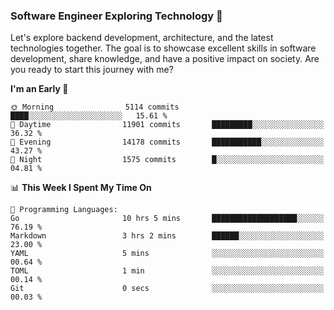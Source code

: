 ### Software Engineer Exploring Technology 🚀 

Let's explore backend development, architecture, and the latest technologies together. The goal is to showcase excellent skills in software development, share knowledge, and have a positive impact on society. Are you ready to start this journey with me?

<!--START_SECTION:waka-->
**I'm an Early 🐤** 

```text
🌞 Morning                5114 commits        ████░░░░░░░░░░░░░░░░░░░░░   15.61 % 
🌆 Daytime                11901 commits       █████████░░░░░░░░░░░░░░░░   36.32 % 
🌃 Evening                14178 commits       ███████████░░░░░░░░░░░░░░   43.27 % 
🌙 Night                  1575 commits        █░░░░░░░░░░░░░░░░░░░░░░░░   04.81 % 
```


📊 **This Week I Spent My Time On** 

```text
💬 Programming Languages: 
Go                       10 hrs 5 mins       ███████████████████░░░░░░   76.19 % 
Markdown                 3 hrs 2 mins        ██████░░░░░░░░░░░░░░░░░░░   23.00 % 
YAML                     5 mins              ░░░░░░░░░░░░░░░░░░░░░░░░░   00.64 % 
TOML                     1 min               ░░░░░░░░░░░░░░░░░░░░░░░░░   00.14 % 
Git                      0 secs              ░░░░░░░░░░░░░░░░░░░░░░░░░   00.03 % 
```


<!--END_SECTION:waka-->
